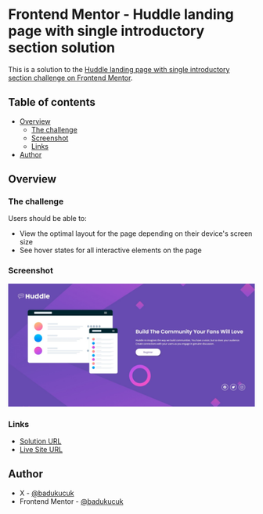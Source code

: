 # Frontend Mentor - Huddle landing page with single introductory section solution

This is a solution to the [Huddle landing page with single introductory section challenge on Frontend Mentor](https://www.frontendmentor.io/challenges/huddle-landing-page-with-a-single-introductory-section-B_2Wvxgi0).

## Table of contents

- [Overview](#overview)
  - [The challenge](#the-challenge)
  - [Screenshot](#screenshot)
  - [Links](#links)
- [Author](#author)

## Overview

### The challenge

Users should be able to:

- View the optimal layout for the page depending on their device's screen size
- See hover states for all interactive elements on the page

### Screenshot

![](../screenshots/huddle-landing-page-with-single-introductory-section.jpeg)

### Links

- [Solution URL](https://www.frontendmentor.io/solutions/huddle-landing-page-with-a-single-introductory-section-jSublV07s8)
- [Live Site URL](https://badukucuk.github.io/frontend-mentor/huddle-landing-page-with-single-introductory-section/)

## Author

- X - [@badukucuk](https://x.com/badukucuk)
- Frontend Mentor - [@badukucuk](https://www.frontendmentor.io/profile/badukucuk)
